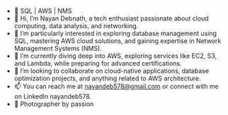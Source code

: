 - 🏢 SQL | AWS | NMS
- 👋 Hi, I’m Nayan Debnath, a tech enthusiast passionate about cloud computing, data analysis, and networking.
- 👀 I’m particularly interested in exploring database management using SQL, mastering AWS cloud solutions, and gaining expertise in Network Management Systems (NMS).
- 🌱 I’m currently diving deep into AWS, exploring services like EC2, S3, and Lambda, while preparing for advanced certifications.
- 💞️ I’m looking to collaborate on cloud-native applications, database optimization projects, and anything related to AWS architecture.
- 📫 You can reach me at nayandeb578@gmail.com or connect with me on LinkedIn nayandeb578.
- 🎦 Photographer by passion 

<!---
rpm7000/rpm7000 is a ✨ special ✨ repository because its `README.md` (this file) appears on your GitHub profile.
You can click the Preview link to take a look at your changes.
--->
